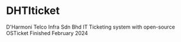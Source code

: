 # DHTIticket
D'Harmoni Telco Infra Sdn Bhd IT Ticketing system with open-source OSTicket
Finished February 2024
